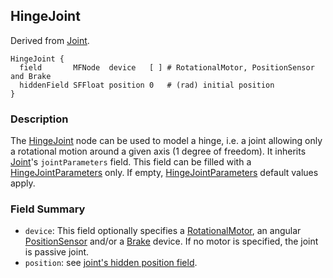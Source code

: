 ## HingeJoint

Derived from [Joint](joint.md#joint).

```
HingeJoint {
  field       MFNode  device   [ ] # RotationalMotor, PositionSensor and Brake
  hiddenField SFFloat position 0   # (rad) initial position
}
```

### Description

The [HingeJoint](#hingejoint) node can be used to model a hinge, i.e. a joint
allowing only a rotational motion around a given axis (1 degree of freedom). It
inherits [Joint](joint.md#joint)'s `jointParameters` field. This field can be
filled with a
[HingeJointParameters](hingejointparameters.md#hingejointparameters) only. If
empty,  [HingeJointParameters](hingejointparameters.md#hingejointparameters)
default values apply.

### Field Summary

- `device`: This field optionally specifies a
[RotationalMotor](rotationalmotor.md#rotationalmotor), an angular
[PositionSensor](positionsensor.md#positionsensor) and/or a
[Brake](brake.md#brake) device. If no motor is specified, the joint is passive
joint.
- `position`: see [joint's hidden position
field](joint.md#joint-s-hidden-position-fields).

